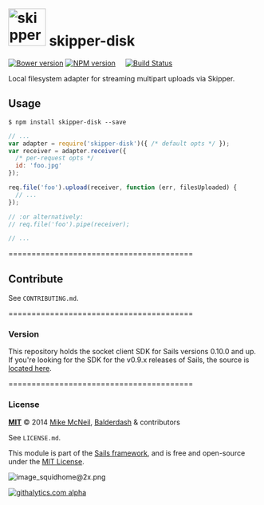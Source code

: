 # [<img title="skipper-disk - Local disk adapter for Skipper" src="http://i.imgur.com/P6gptnI.png" width="75px" alt="skipper emblem - face of a ship's captain"/>](https://github.com/balderdashy/skipper-disk) skipper-disk

[![Bower version](https://badge.fury.io/bo/sails.io.js.png)](http://badge.fury.io/bo/sails.io.js)
[![NPM version](https://badge.fury.io/js/sails.io.js.png)](http://badge.fury.io/js/sails.io.js) &nbsp; &nbsp;
[![Build Status](https://travis-ci.org/balderdashy/sails.io.js.svg?branch=master)](https://travis-ci.org/balderdashy/sails.io.js)

Local filesystem adapter for streaming multipart uploads via Skipper.


## Usage

```
$ npm install skipper-disk --save
```

```js
// ...
var adapter = require('skipper-disk')({ /* default opts */ });
var receiver = adapter.receiver({
  /* per-request opts */
  id: 'foo.jpg'
});

req.file('foo').upload(receiver, function (err, filesUploaded) {
  // ...
});

// :or alternatively:
// req.file('foo').pipe(receiver);

// ...
```

========================================

## Contribute

See `CONTRIBUTING.md`.


========================================

### Version

This repository holds the socket client SDK for Sails versions 0.10.0 and up.  If you're looking for the SDK for the v0.9.x releases of Sails, the source is [located here](https://github.com/balderdashy/sails/blob/v0.9.16/bin/boilerplates/assets/js/sails.io.js).

========================================

### License

**[MIT](./LICENSE)**
&copy; 2014
[Mike McNeil](http://michaelmcneil.com), [Balderdash](http://balderdash.co) & contributors

See `LICENSE.md`.

This module is part of the [Sails framework](http://sailsjs.org), and is free and open-source under the [MIT License](http://sails.mit-license.org/).


![image_squidhome@2x.png](http://i.imgur.com/RIvu9.png) 
 

[![githalytics.com alpha](https://cruel-carlota.pagodabox.com/a22d3919de208c90c898986619efaa85 "githalytics.com")](http://githalytics.com/balderdashy/sails.io.js)
